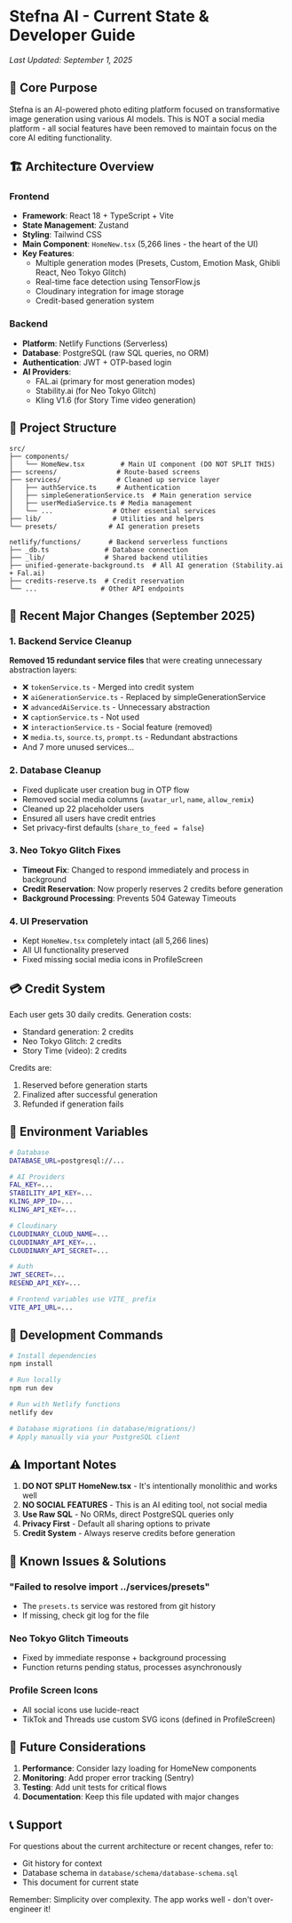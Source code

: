 # Stefna AI - Current State & Developer Guide
*Last Updated: September 1, 2025*

## 🎯 Core Purpose
Stefna is an AI-powered photo editing platform focused on transformative image generation using various AI models. This is NOT a social media platform - all social features have been removed to maintain focus on the core AI editing functionality.

## 🏗️ Architecture Overview

### Frontend
- **Framework**: React 18 + TypeScript + Vite
- **State Management**: Zustand
- **Styling**: Tailwind CSS
- **Main Component**: `HomeNew.tsx` (5,266 lines - the heart of the UI)
- **Key Features**:
  - Multiple generation modes (Presets, Custom, Emotion Mask, Ghibli React, Neo Tokyo Glitch)
  - Real-time face detection using TensorFlow.js
  - Cloudinary integration for image storage
  - Credit-based generation system

### Backend
- **Platform**: Netlify Functions (Serverless)
- **Database**: PostgreSQL (raw SQL queries, no ORM)
- **Authentication**: JWT + OTP-based login
- **AI Providers**:
  - FAL.ai (primary for most generation modes)
  - Stability.ai (for Neo Tokyo Glitch)
  - Kling V1.6 (for Story Time video generation)

## 📁 Project Structure

```
src/
├── components/
│   └── HomeNew.tsx         # Main UI component (DO NOT SPLIT THIS)
├── screens/               # Route-based screens
├── services/              # Cleaned up service layer
│   ├── authService.ts     # Authentication
│   ├── simpleGenerationService.ts  # Main generation service
│   ├── userMediaService.ts # Media management
│   └── ...               # Other essential services
├── lib/                  # Utilities and helpers
└── presets/             # AI generation presets

netlify/functions/       # Backend serverless functions
├── _db.ts              # Database connection
├── _lib/               # Shared backend utilities
├── unified-generate-background.ts  # All AI generation (Stability.ai + Fal.ai)
├── credits-reserve.ts  # Credit reservation
└── ...                # Other API endpoints
```

## 🔄 Recent Major Changes (September 2025)

### 1. Backend Service Cleanup
**Removed 15 redundant service files** that were creating unnecessary abstraction layers:
- ❌ `tokenService.ts` - Merged into credit system
- ❌ `aiGenerationService.ts` - Replaced by simpleGenerationService
- ❌ `advancedAiService.ts` - Unnecessary abstraction
- ❌ `captionService.ts` - Not used
- ❌ `interactionService.ts` - Social feature (removed)
- ❌ `media.ts`, `source.ts`, `prompt.ts` - Redundant abstractions
- And 7 more unused services...

### 2. Database Cleanup
- Fixed duplicate user creation bug in OTP flow
- Removed social media columns (`avatar_url`, `name`, `allow_remix`)
- Cleaned up 22 placeholder users
- Ensured all users have credit entries
- Set privacy-first defaults (`share_to_feed = false`)

### 3. Neo Tokyo Glitch Fixes
- **Timeout Fix**: Changed to respond immediately and process in background
- **Credit Reservation**: Now properly reserves 2 credits before generation
- **Background Processing**: Prevents 504 Gateway Timeouts

### 4. UI Preservation
- Kept `HomeNew.tsx` completely intact (all 5,266 lines)
- All UI functionality preserved
- Fixed missing social media icons in ProfileScreen

## 💳 Credit System

Each user gets 30 daily credits. Generation costs:
- Standard generation: 2 credits
- Neo Tokyo Glitch: 2 credits
- Story Time (video): 2 credits

Credits are:
1. Reserved before generation starts
2. Finalized after successful generation
3. Refunded if generation fails

## 🔐 Environment Variables

```bash
# Database
DATABASE_URL=postgresql://...

# AI Providers
FAL_KEY=...
STABILITY_API_KEY=...
KLING_APP_ID=...
KLING_API_KEY=...

# Cloudinary
CLOUDINARY_CLOUD_NAME=...
CLOUDINARY_API_KEY=...
CLOUDINARY_API_SECRET=...

# Auth
JWT_SECRET=...
RESEND_API_KEY=...

# Frontend variables use VITE_ prefix
VITE_API_URL=...
```

## 🚀 Development Commands

```bash
# Install dependencies
npm install

# Run locally
npm run dev

# Run with Netlify functions
netlify dev

# Database migrations (in database/migrations/)
# Apply manually via your PostgreSQL client
```

## ⚠️ Important Notes

1. **DO NOT SPLIT HomeNew.tsx** - It's intentionally monolithic and works well
2. **NO SOCIAL FEATURES** - This is an AI editing tool, not social media
3. **Use Raw SQL** - No ORMs, direct PostgreSQL queries only
4. **Privacy First** - Default all sharing options to private
5. **Credit System** - Always reserve credits before generation

## 🐛 Known Issues & Solutions

### "Failed to resolve import ../services/presets"
- The `presets.ts` service was restored from git history
- If missing, check git log for the file

### Neo Tokyo Glitch Timeouts
- Fixed by immediate response + background processing
- Function returns pending status, processes asynchronously

### Profile Screen Icons
- All social icons use lucide-react
- TikTok and Threads use custom SVG icons (defined in ProfileScreen)

## 🔮 Future Considerations

1. **Performance**: Consider lazy loading for HomeNew components
2. **Monitoring**: Add proper error tracking (Sentry)
3. **Testing**: Add unit tests for critical flows
4. **Documentation**: Keep this file updated with major changes

## 📞 Support

For questions about the current architecture or recent changes, refer to:
- Git history for context
- Database schema in `database/schema/database-schema.sql`
- This document for current state

Remember: Simplicity over complexity. The app works well - don't over-engineer it!
